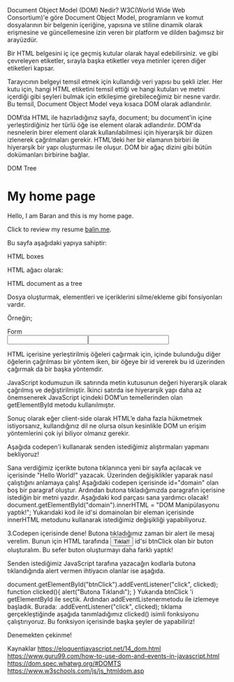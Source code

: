 Document Object Model (DOM) Nedir?
W3C(World Wide Web Consortium)'e göre Document Object Model, programların ve komut dosyalarının bir belgenin içeriğine, yapısına ve stiline dinamik olarak erişmesine ve güncellemesine izin veren bir platform ve dilden bağımsız bir arayüzdür.

Bir HTML belgesini iç içe geçmiş kutular olarak hayal edebilirsiniz. <body> ve </body> gibi çevreleyen etiketler, sırayla başka etiketler veya metinler içeren diğer etiketleri kapsar.

Tarayıcının belgeyi temsil etmek için kullandığı veri yapısı bu şekli izler. Her kutu için, hangi HTML etiketini temsil ettiği ve hangi kutuları ve metni içerdiği gibi şeyleri bulmak için etkileşime girebileceğimiz bir nesne vardır. Bu temsil, Document Object Model veya kısaca DOM olarak adlandırılır.

DOM’da HTML ile hazırladığınız sayfa, document; bu document'in içine yerleştirdiğiniz her türlü öğe ise element olarak adlandırılır. DOM'da nesnelerin birer element olarak kullanılabilmesi için hiyerarşik bir düzen izlenerek çağrılmaları gerekir. HTML’deki her bir elamanın birbiri ile hiyerarşik bir yapı oluşturması ile oluşur. DOM bir ağaç dizini gibi bütün dokümanları birbirine bağlar.

DOM Tree

<!doctype html>
<html><head><title>My home page</title></head><body><h1>My home page</h1><p>Hello, I am Baran and this is my home page.</p><p>Click to review my resume
      <a href="http://balin.me/cv.pdf">balin.me</a>.</p></body>
</html>
Bu sayfa aşağıdaki yapıya sahiptir:

HTML boxes

HTML ağacı olarak:

HTML document as a tree

Dosya oluşturmak, elementleri ve içeriklerini silme/ekleme gibi fonsiyonları vardır.

Örneğin;
<html><head><titte>Form</titte><script type="text/javascript">document.formAdi.isim.value = 'Baran Balin';
           document.getElementbyId('yas').value = '25';
       </script></head><body><form name="formAdi" method="post" action=""><input type="text" name="isim"><input type="text" id="yas"></form></body>
</html>
HTML içerisine yerleştirilmiş öğeleri çağırmak için, içinde bulunduğu diğer öğelerin çağrılması bir yöntem iken, bir öğeye bir id vererek bu id üzerinden çağırmak da bir başka yöntemdir.

JavaScript kodumuzun ilk satırında metin kutusunun değeri hiyerarşik olarak çağrılmış ve değiştirilmiştir. İkinci satırda ise hiyerarşik yapı daha az önemsenerek JavaScript içindeki DOM’un temellerinden olan getElementById metodu kullanılmıştır.

Sonuç olarak eğer client-side olarak HTML’e daha fazla hükmetmek istiyorsanız, kullandığınız dil ne olursa olsun kesinlikle DOM un erişim yöntemlerini çok iyi biliyor olmanız gerekir.

Aşağıda codepen'i kullanarak senden istediğimiz alıştırmaları yapmanı bekliyoruz!

Sana verdiğimiz içerikte butona tıklanınca yeni bir sayfa açılacak ve içerisinde "Hello World!" yazacak. Üzerinden değişiklikler yaparak nasıl çalıştığını anlamaya çalış!
Aşağıdaki codepen içerisinde id="domain" olan boş bir paragraf oluştur. Ardından butona tıkladığımızda paragrafın içerisine istediğin bir metni yazdır. Aşağıdaki kod parçası sana yardımcı olacak!
document.getElementById("domain").innerHTML = "DOM Manipülasyonu yaptık!";
Yukarıdaki kod ile id'si domainolan bir eleman içerisinde innerHTML metodunu kullanarak istediğimiz değişikliği yapabiliyoruz.

3.Codepen içerisinde dene! Butona tıkladığımız zaman bir alert ile mesaj verelim. Bunun için HTML tarafında <input type="button" id="btnClick" value="Tıkla!!" /> id'si btnClick olan bir buton oluşturalım. Bu sefer buton oluşturmayı daha farklı yaptık!

Senden istediğimiz JavaScript tarafına yazacağın kodlarla butona tıklandığında alert vermen ihtiyacın olanlar ise aşağıda.

document.getElementById("btnClick").addEventListener("click", clicked);
function clicked(){
       alert("Butona Tıklandı");
       } 
Yukarıda btnClick 'i getElementById ile seçtik. Ardından addEventListenermetodu ile izlemeye başladık. Burada: .addEventListener("click", clicked); tıklama gerçekleştiğinde aşağıda tanımladığımız clicked() isimli fonksiyonu çalıştırıyoruz. Bu fonksiyon içerisinde başka şeyler de yapabiliriz!

Denemekten çekinme!



Kaynaklar
https://eloquentjavascript.net/14_dom.html
https://www.guru99.com/how-to-use-dom-and-events-in-javascript.html
https://dom.spec.whatwg.org/#DOMTS
https://www.w3schools.com/js/js_htmldom.asp